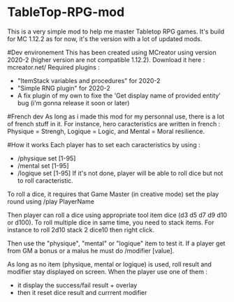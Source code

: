 # TableTop-RPG-mod
This is a very simple mod to help me master Tabletop RPG games.
It's build for MC 1.12.2 as for now, it's the version with a lot of updated mods.

#Dev environement
This has been created using MCreator using version 2020-2 (higher version are not compatible 1.12.2).
Download it here : mcreator.net/
Required plugins : 
- "ItemStack variables and procedures" for 2020-2
- "Simple RNG plugin" for 2020-2
- A fix plugin of my own to fixe the 'Get display name of provided entity' bug (i'm gonna release it soon or later)

#French dev
As long as i made this mod for my personnal use, there is a lot of french stuff in it. 
For instance, hero caracteristics are written in french : Physique = Strengh, Logique = Logic, and Mental = Moral resilience.

#How it works
Each player has to set each caracteristics by using :
- /physique set [1-95]
- /mental set [1-95]
- /logique set [1-95]
If it's not done, player will be able to roll dice but not to roll caracteristic.

To roll a dice, it requires that Game Master (in creative mode) set the play round using /play PlayerName

Then player can roll a dice using appropriate tool item dice (d3 d5 d7 d9 d10 or d100).
To roll multiple dice in same time, you need to stack items. For instance to roll 2d10 stack 2 dice10 then right click.

Then use the "physique", "mental" or "logique" item to test it.
If a player get from GM a bonus or a malus he must do /modifier [value].

As long as no item (physique, mental or logique) is used, roll result and modifier stay displayed on screen.
When the player use one of them : 
- it display the success/fail result + overlay
- then it reset dice result and currrent modifier
